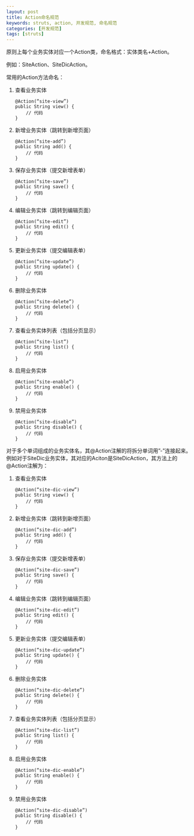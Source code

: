 ```yaml
---
layout: post
title: Action命名规范
keywords: struts, action, 开发规范, 命名规范
categories: [开发规范]
tags: [struts]
---
```

原则上每个业务实体对应一个Action类，命名格式：实体类名+Action。

例如：SiteAction、SiteDicAction。

常用的Action方法命名：

1.	查看业务实体

		@Action(“site-view”)
		public String view() {
			// 代码
		}
		
2.	新增业务实体（跳转到新增页面）

		@Action(“site-add”)
		public String add() {
			// 代码
		}
	<!-- more -->
	
3.	保存业务实体（提交新增表单）

		@Action(“site-save”)
		public String save() {
			// 代码
		}
		
4.	编辑业务实体（跳转到编辑页面）

		@Action(“site-edit”)
		public String edit() {
			// 代码
		}
		
5.	更新业务实体（提交编辑表单）

		@Action(“site-update”)
		public String update() {
			// 代码
		}
		
6.	删除业务实体

		@Action(“site-delete”)
		public String delete() {
			// 代码
		}
		
7.	查看业务实体列表（包括分页显示）
	
		@Action(“site-list”)
		public String list() {
			// 代码
		}
		
8.	启用业务实体

		@Action(“site-enable”)
		public String enable() {
			// 代码
		}
		
9.	禁用业务实体

		@Action(“site-disable”)
		public String disable() {
			// 代码
		}

对于多个单词组成的业务实体名，其@Action注解的将拆分单词用”-”连接起来。
例如对于SiteDic业务实体，其对应的Aciton是SiteDicAction，其方法上的@Action注解为：

1.	查看业务实体

		@Action(“site-dic-view”)
		public String view() {
			// 代码
		}
		
2.	新增业务实体（跳转到新增页面）

		@Action(“site-dic-add”)
		public String add() {
			// 代码
		}
		
3.	保存业务实体（提交新增表单）

		@Action(“site-dic-save”)
		public String save() {
			// 代码
		}
		
4.	编辑业务实体（跳转到编辑页面）

		@Action(“site-dic-edit”)
		public String edit() {
			// 代码
		}
		
5.	更新业务实体（提交编辑表单）

		@Action(“site-dic-update”)
		public String update() {
			// 代码
		}
		
6.	删除业务实体

		@Action(“site-dic-delete”)
		public String delete() {
			// 代码
		}
		
7.	查看业务实体列表（包括分页显示）

		@Action(“site-dic-list”)
		public String list() {
			// 代码
		}
		
8.	启用业务实体

		@Action(“site-dic-enable”)
		public String enable() {
			// 代码
		}
		
9.	禁用业务实体
	
		@Action(“site-dic-disable”)
		public String disable() {
			// 代码
		}